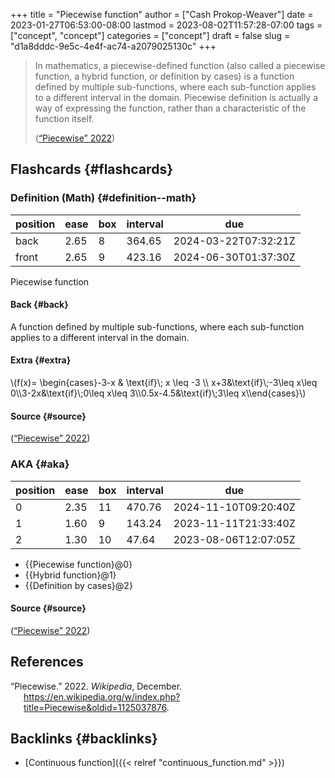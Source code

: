 +++
title = "Piecewise function"
author = ["Cash Prokop-Weaver"]
date = 2023-01-27T06:53:00-08:00
lastmod = 2023-08-02T11:57:28-07:00
tags = ["concept", "concept"]
categories = ["concept"]
draft = false
slug = "d1a8dddc-9e5c-4e4f-ac74-a2079025130c"
+++

> In mathematics, a piecewise-defined function (also called a piecewise function, a hybrid function, or definition by cases) is a function defined by multiple sub-functions, where each sub-function applies to a different interval in the domain. Piecewise definition is actually a way of expressing the function, rather than a characteristic of the function itself.
>
> (<a href="#citeproc_bib_item_1">“Piecewise” 2022</a>)


## Flashcards {#flashcards}


### Definition (Math) {#definition--math}

| position | ease | box | interval | due                  |
|----------|------|-----|----------|----------------------|
| back     | 2.65 | 8   | 364.65   | 2024-03-22T07:32:21Z |
| front    | 2.65 | 9   | 423.16   | 2024-06-30T01:37:30Z |

Piecewise function


#### Back {#back}

A function defined by multiple sub-functions, where each sub-function applies to a different interval in the domain.


#### Extra {#extra}

\\(f(x)= \begin{cases}-3-x & \text{if}\\;  x \leq -3 \\\ x+3&\text{if}\\;-3\leq x\leq 0\\\3-2x&\text{if}\\;0\leq x\leq 3\\\0.5x-4.5&\text{if}\\;3\leq x\\\\end{cases}\\)


#### Source {#source}

(<a href="#citeproc_bib_item_1">“Piecewise” 2022</a>)


### AKA {#aka}

| position | ease | box | interval | due                  |
|----------|------|-----|----------|----------------------|
| 0        | 2.35 | 11  | 470.76   | 2024-11-10T09:20:40Z |
| 1        | 1.60 | 9   | 143.24   | 2023-11-11T21:33:40Z |
| 2        | 1.30 | 10  | 47.64    | 2023-08-06T12:07:05Z |

-   {{Piecewise function}@0}
-   {{Hybrid function}@1}
-   {{Definition by cases}@2}


#### Source {#source}

(<a href="#citeproc_bib_item_1">“Piecewise” 2022</a>)

## References

<style>.csl-entry{text-indent: -1.5em; margin-left: 1.5em;}</style><div class="csl-bib-body">
  <div class="csl-entry"><a id="citeproc_bib_item_1"></a>“Piecewise.” 2022. <i>Wikipedia</i>, December. <a href="https://en.wikipedia.org/w/index.php?title=Piecewise&oldid=1125037876">https://en.wikipedia.org/w/index.php?title=Piecewise&#38;oldid=1125037876</a>.</div>
</div>


## Backlinks {#backlinks}

-   [Continuous function]({{< relref "continuous_function.md" >}})
